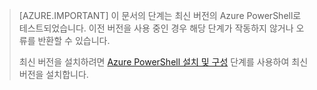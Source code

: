 > [AZURE.IMPORTANT] 이 문서의 단계는 최신 버전의 Azure PowerShell로 테스트되었습니다. 이전 버전을 사용 중인 경우 해당 단계가 작동하지 않거나 오류를 반환할 수 있습니다.
>
> 최신 버전을 설치하려면 [Azure PowerShell 설치 및 구성](../articles/powershell-install-configure.md) 단계를 사용하여 최신 버전을 설치합니다.

<!---HONumber=AcomDC_0420_2016-->